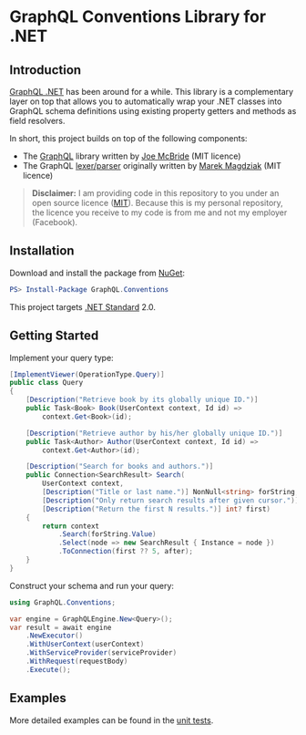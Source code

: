 GraphQL Conventions Library for .NET
====================================

## Introduction
[GraphQL .NET](https://www.github.com/graphql-dotnet/graphql-dotnet) has been around for a while. This library is a complementary layer on top that allows you to automatically wrap your .NET classes into GraphQL schema definitions using existing property getters and methods as field resolvers.

In short, this project builds on top of the following components:

 * The [GraphQL](https://github.com/graphql-dotnet/graphql-dotnet) library written by [Joe McBride](https://github.com/joemcbride) (MIT licence)
 * The GraphQL [lexer/parser](http://github.com/graphql-dotnet/parser) originally written by [Marek Magdziak](https://github.com/mkmarek) (MIT licence)

>**Disclaimer:**
>I am providing code in this repository to you under an open source licence ([MIT](LICENSE.md)). Because this is my personal repository, the licence you receive to my code is from me and not my employer (Facebook).

## Installation

Download and install the package from [NuGet](https://www.nuget.org/packages/GraphQL.Conventions):

```powershell
PS> Install-Package GraphQL.Conventions
```

This project targets [.NET Standard] 2.0.

[.NET Standard]: https://docs.microsoft.com/en-us/dotnet/standard/net-standard

## Getting Started

Implement your query type:

```cs
[ImplementViewer(OperationType.Query)]
public class Query
{
    [Description("Retrieve book by its globally unique ID.")]
    public Task<Book> Book(UserContext context, Id id) =>
        context.Get<Book>(id);

    [Description("Retrieve author by his/her globally unique ID.")]
    public Task<Author> Author(UserContext context, Id id) =>
        context.Get<Author>(id);

    [Description("Search for books and authors.")]
    public Connection<SearchResult> Search(
        UserContext context,
        [Description("Title or last name.")] NonNull<string> forString,
        [Description("Only return search results after given cursor.")] Cursor? after,
        [Description("Return the first N results.")] int? first)
    {
        return context
            .Search(forString.Value)
            .Select(node => new SearchResult { Instance = node })
            .ToConnection(first ?? 5, after);
    }
}
```

Construct your schema and run your query:

```cs
using GraphQL.Conventions;

var engine = GraphQLEngine.New<Query>();
var result = await engine
    .NewExecutor()
    .WithUserContext(userContext)
    .WithServiceProvider(serviceProvider)
    .WithRequest(requestBody)
    .Execute();
```

## Examples

More detailed examples can be found in the [unit tests](https://github.com/graphql-dotnet/conventions/tree/master/test/GraphQL.Conventions.Tests).
